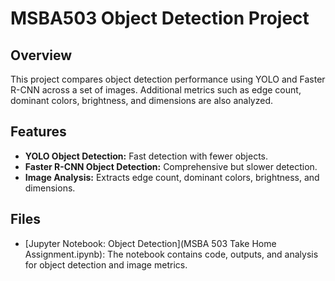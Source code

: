 # MSBA503 Object Detection Project

## Overview
This project compares object detection performance using YOLO and Faster R-CNN across a set of images. Additional metrics such as edge count, dominant colors, brightness, and dimensions are also analyzed.

## Features
- **YOLO Object Detection:** Fast detection with fewer objects.
- **Faster R-CNN Object Detection:** Comprehensive but slower detection.
- **Image Analysis:** Extracts edge count, dominant colors, brightness, and dimensions.

## Files
- [Jupyter Notebook: Object Detection](MSBA 503 Take Home Assignment.ipynb): The notebook contains code, outputs, and analysis for object detection and image metrics.
